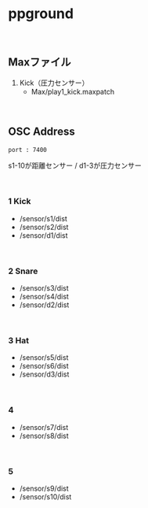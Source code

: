 # ppground

&nbsp;

## Maxファイル
1. Kick（圧力センサー）
	* Max/play1_kick.maxpatch

&nbsp;
&nbsp;

## OSC Address

`port : 7400`

s1-10が距離センサー / d1-3が圧力センサー
 
&nbsp;

### 1 Kick

* /sensor/s1/dist
* /sensor/s2/dist
* /sensor/d1/dist

&nbsp;


### 2 Snare

* /sensor/s3/dist
* /sensor/s4/dist
* /sensor/d2/dist

&nbsp;


### 3 Hat

* /sensor/s5/dist
* /sensor/s6/dist
* /sensor/d3/dist

&nbsp;

### 4

* /sensor/s7/dist
* /sensor/s8/dist

&nbsp;


### 5

* /sensor/s9/dist
* /sensor/s10/dist

&nbsp;
&nbsp;